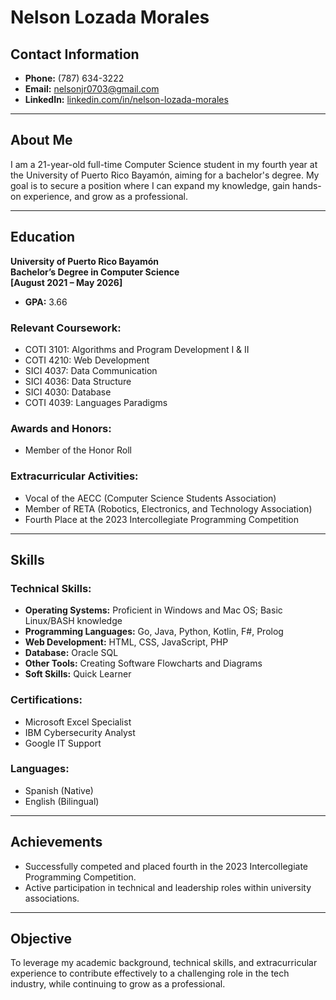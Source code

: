 # Nelson Lozada Morales

## Contact Information
- **Phone:** (787) 634-3222  
- **Email:** [nelsonjr0703@gmail.com](mailto:nelsonjr0703@gmail.com)  
- **LinkedIn:** [linkedin.com/in/nelson-lozada-morales](https://linkedin.com/in/nelson-lozada-morales)

---

## About Me
I am a 21-year-old full-time Computer Science student in my fourth year at the University of Puerto Rico Bayamón, aiming for a bachelor's degree. My goal is to secure a position where I can expand my knowledge, gain hands-on experience, and grow as a professional.

---

## Education
**University of Puerto Rico Bayamón**  
**Bachelor’s Degree in Computer Science**  
**[August 2021 – May 2026]**  
- **GPA:** 3.66

### Relevant Coursework:
- COTI 3101: Algorithms and Program Development I & II
- COTI 4210: Web Development
- SICI 4037: Data Communication
- SICI 4036: Data Structure
- SICI 4030: Database
- COTI 4039: Languages Paradigms

### Awards and Honors:
- Member of the Honor Roll

### Extracurricular Activities:
- Vocal of the AECC (Computer Science Students Association)
- Member of RETA (Robotics, Electronics, and Technology Association)
- Fourth Place at the 2023 Intercollegiate Programming Competition

---

## Skills
### Technical Skills:
- **Operating Systems:** Proficient in Windows and Mac OS; Basic Linux/BASH knowledge
- **Programming Languages:** Go, Java, Python, Kotlin, F#, Prolog
- **Web Development:** HTML, CSS, JavaScript, PHP
- **Database:** Oracle SQL
- **Other Tools:** Creating Software Flowcharts and Diagrams
- **Soft Skills:** Quick Learner

### Certifications:
- Microsoft Excel Specialist
- IBM Cybersecurity Analyst
- Google IT Support

### Languages:
- Spanish (Native)
- English (Bilingual)

---

## Achievements
- Successfully competed and placed fourth in the 2023 Intercollegiate Programming Competition.
- Active participation in technical and leadership roles within university associations.

---

## Objective
To leverage my academic background, technical skills, and extracurricular experience to contribute effectively to a challenging role in the tech industry, while continuing to grow as a professional.
